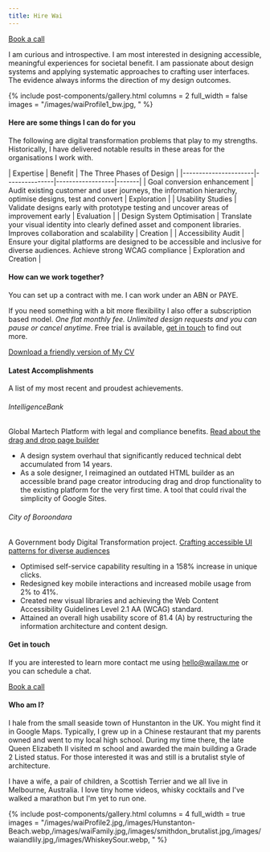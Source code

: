 ```yaml
---
title: Hire Wai
---
```

<a class="cta button--fill" href="https://calendly.com/designwithwai/30min">Book a call</a>

I am curious and introspective. I am most interested in designing accessible, meaningful experiences for societal benefit. I am passionate about design systems and applying systematic approaches to crafting user interfaces. The evidence always informs the direction of my design outcomes.

{% include post-components/gallery.html
	columns = 2
	full_width = false
	images = "/images/waiProfile1_bw.jpg,
	"
%}

#### Here are some things I can do for you
The following are digital transformation problems that play to my strengths. Historically, I have delivered notable results in these areas for the organisations I work with.

| Expertise                 | Benefit        | The Three Phases of Design	 |
|----------------------|---------------|------------------|-------|
| Goal conversion enhancement | Audit existing customer and user journeys, the information hierarchy, optimise designs, test and convert | Exploration |
| Usability Studies   | Validate designs early with prototype testing and uncover areas of improvement early | Evaluation              |
| Design System Optimisation | Translate your visual identity into clearly defined asset and component libraries. Improves collaboration and scalability | Creation              |
| Accessibility Audit | Ensure your digital platforms are designed to be accessible and inclusive for diverse audiences. Achieve strong WCAG compliance | Exploration and Creation              |

#### How can we work together?
You can set up a contract with me. I can work under an ABN or PAYE.

If you need something with a bit more flexibility I also offer a subscription based model. *One flat monthly fee. Unlimited design requests and you can pause or cancel anytime*. Free trial is available, <a href="mailto:hello@wailaw.me">get in touch</a> to find out more.

<a href="https://wailaw.me/Contractor_cv_wailaw_UXDesigner.docx.pdf">Download a friendly version of My CV</a>

#### Latest Accomplishments
A list of my most recent and proudest achievements.

###### IntelligenceBank
Global Martech Platform with legal and compliance benefits.
<a class="project__link button--text --right" href="/project/drag-drop-page-builder/">Read about the drag and drop page builder</a>
* A design system overhaul that significantly reduced technical debt accumulated from 14 years.
* As a sole designer, I reimagined an outdated HTML builder as an accessible brand page creator introducing drag and drop functionality to the existing platform for the very first time. A tool that could rival the simplicity of Google Sites.

###### City of Boroondara
A Government body Digital Transformation project.
<a class="project__link button--text --right" href="/project/designing-quality-assurance/">Crafting accessible UI patterns for diverse audiences</a>
* Optimised self-service capability resulting in a 158% increase in unique clicks.
* Redesigned key mobile interactions and increased mobile usage from 2% to 41%.
* Created new visual libraries and achieving the Web Content Accessibility Guidelines Level 2.1 AA (WCAG) standard.
* Attained an overall high usability score of 81.4 (A) by restructuring the information architecture and content design.

#### Get in touch
If you are interested to learn more contact me using <a href="mailto:hello@wailaw.me">hello@wailaw.me</a> or you can schedule a chat.

<a class="cta button--fill" href="https://calendly.com/designwithwai/30min">Book a call</a>

#### Who am I?
I hale from the small seaside town of Hunstanton in the UK. You might find it in Google Maps. Typically, I grew up in a Chinese restaurant that my parents owned and went to my local high school. During my time there, the late Queen Elizabeth II visited m school and awarded the main building a Grade 2 Listed status. For those interested it was and still is a brutalist style of architecture.

I have a wife, a pair of children, a Scottish Terrier and we all live in Melbourne, Australia. I love tiny home videos, whisky cocktails and I've walked a marathon but I'm yet to run one.

{% include post-components/gallery.html
	columns = 4
	full_width = true
	images = "/images/waiProfile2.jpg,/images/Hunstanton-Beach.webp,/images/waiFamily.jpg,/images/smithdon_brutalist.jpg,/images/waiandlily.jpg,/images/WhiskeySour.webp,
	"
%}
